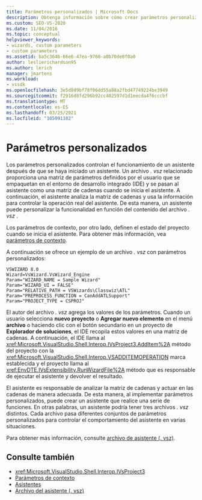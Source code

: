 ```yaml
---
title: Parámetros personalizados | Microsoft Docs
description: Obtenga información sobre cómo crear parámetros personalizados que controlen el funcionamiento de un asistente después de que se haya iniciado un asistente; para ello, modifique un archivo. vsz.
ms.custom: SEO-VS-2020
ms.date: 11/04/2016
ms.topic: conceptual
helpviewer_keywords:
- wizards, custom parameters
- custom parameters
ms.assetid: ba5c364b-66e6-47ea-9760-a0b70de8f0a0
author: leslierichardson95
ms.author: lerich
manager: jmartens
ms.workload:
- vssdk
ms.openlocfilehash: 3e5d8d9bf78f06dd55a88a2fbd47749224be3949
ms.sourcegitcommit: f2916d8fd296b92cc402597d1d1eecda4f6cccbf
ms.translationtype: MT
ms.contentlocale: es-ES
ms.lasthandoff: 03/25/2021
ms.locfileid: "105091102"
---
```

# <a name="custom-parameters"></a>Parámetros personalizados
Los parámetros personalizados controlan el funcionamiento de un asistente después de que se haya iniciado un asistente. Un archivo *. vsz* relacionado proporciona una matriz de parámetros definidos por el usuario que se empaquetan en el entorno de desarrollo integrado (IDE) y se pasan al asistente como una matriz de cadenas cuando se inicia el asistente. A continuación, el asistente analiza la matriz de cadenas y usa la información para controlar la operación real del asistente. De esta manera, un asistente puede personalizar la funcionalidad en función del contenido del archivo *. vsz* .

 Los parámetros de contexto, por otro lado, definen el estado del proyecto cuando se inicia el asistente. Para obtener más información, vea [parámetros de contexto](../../extensibility/internals/context-parameters.md).

 A continuación se ofrece un ejemplo de un archivo *. vsz* con parámetros personalizados:

```
VSWIZARD 8.0
Wizard=VsWizard.VsWizard_Engine
Param="WIZARD_NAME = Sample Wizard"
Param="WIZARD_UI = FALSE"
Param="RELATIVE_PATH = VSWizards\Classwiz\ATL"
Param="PREPROCESS_FUNCTION = CanAddATLSupport"
Param="PROJECT_TYPE = CSPROJ"
```

 El autor del archivo *. vsz* agrega los valores de los parámetros. Cuando un usuario selecciona **nuevo proyecto** o **Agregar nuevo elemento** en el menú **archivo** o haciendo clic con el botón secundario en un proyecto de **Explorador de soluciones**, el IDE recopila estos valores en una matriz de cadenas. A continuación, el IDE llama al <xref:Microsoft.VisualStudio.Shell.Interop.IVsProject3.AddItem%2A> método del proyecto con la <xref:Microsoft.VisualStudio.Shell.Interop.VSADDITEMOPERATION> marca establecida y el proyecto llama al <xref:EnvDTE.IVsExtensibility.RunWizardFile%2A> método que es responsable de ejecutar el asistente y devolver el resultado.

 El asistente es responsable de analizar la matriz de cadenas y actuar en las cadenas de manera adecuada. De esta manera, al implementar parámetros personalizados, puede crear un asistente que realice una serie de funciones. En otras palabras, un asistente podría tener tres archivos *. vsz* distintos. Cada archivo pasa diferentes conjuntos de parámetros personalizados para controlar el comportamiento del asistente en varias situaciones.

 Para obtener más información, consulte [archivo de asistente (. vsz)](../../extensibility/internals/wizard-dot-vsz-file.md).

## <a name="see-also"></a>Consulte también
- <xref:Microsoft.VisualStudio.Shell.Interop.IVsProject3>
- [Parámetros de contexto](../../extensibility/internals/context-parameters.md)
- [Asistentes](../../extensibility/internals/wizards.md)
- [Archivo del asistente (. vsz)](../../extensibility/internals/wizard-dot-vsz-file.md)

